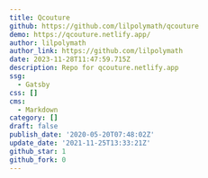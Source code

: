 ```yaml
---
title: Qcouture
github: https://github.com/lilpolymath/qcouture
demo: https://qcouture.netlify.app/
author: lilpolymath
author_link: https://github.com/lilpolymath
date: 2023-11-28T11:47:59.715Z
description: Repo for qcouture.netlify.app
ssg:
  - Gatsby
css: []
cms:
  - Markdown
category: []
draft: false
publish_date: '2020-05-20T07:48:02Z'
update_date: '2021-11-25T13:33:21Z'
github_star: 1
github_fork: 0
---
```

